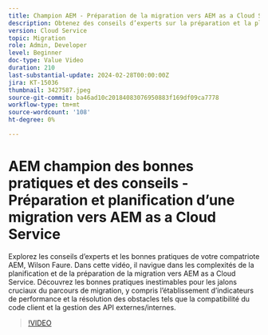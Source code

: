 ```yaml
---
title: Champion AEM - Préparation de la migration vers AEM as a Cloud Service
description: Obtenez des conseils d’experts sur la préparation et la planification d’une migration vers AEM as a Cloud Service du champion AEM, Wilson Faure.
version: Cloud Service
topic: Migration
role: Admin, Developer
level: Beginner
doc-type: Value Video
duration: 210
last-substantial-update: 2024-02-28T00:00:00Z
jira: KT-15036
thumbnail: 3427587.jpeg
source-git-commit: ba46ad10c20184083076950883f169df09ca7778
workflow-type: tm+mt
source-wordcount: '108'
ht-degree: 0%

---
```



# AEM champion des bonnes pratiques et des conseils - Préparation et planification d’une migration vers AEM as a Cloud Service

Explorez les conseils d’experts et les bonnes pratiques de votre compatriote AEM, Wilson Faure. Dans cette vidéo, il navigue dans les complexités de la planification et de la préparation de la migration vers AEM as a Cloud Service. Découvrez les bonnes pratiques inestimables pour les jalons cruciaux du parcours de migration, y compris l’établissement d’indicateurs de performance et la résolution des obstacles tels que la compatibilité du code client et la gestion des API externes/internes.

>[!VIDEO](https://video.tv.adobe.com/v/3427587/?learn=on)

